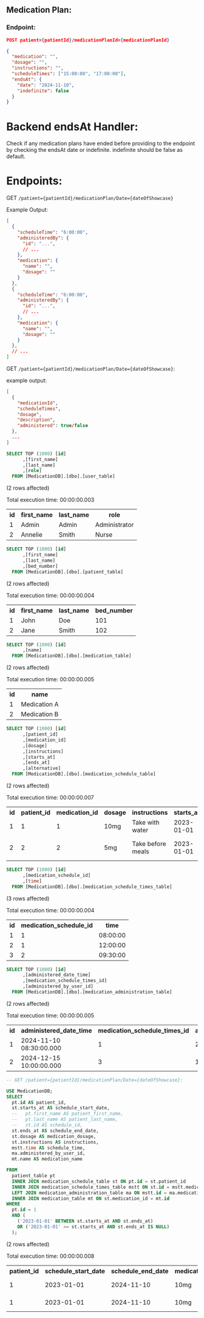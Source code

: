 ## Medication Plan:

### Endpoint:
```json
POST patient={patientId}/medicationPlanId={medicationPlanId}

{
  "medication": "",
  "dosage": "",
  "instructions": "",
  "scheduleTimes": ["15:00:00", "17:00:00"],
  "endsAt": {
    "date": "2024-11-10",
    "indefinite": false
  }
}
```

# Backend endsAt Handler:
Check if any medication plans have ended before providing to the endpoint by checking the endsAt date or indefinite. indefinite should be false as default.
  
# Endpoints:
GET `/patient={patientId}/medicationPlan/Date={dateOfShowcase}`

Example Output:
```json
[
  {
    "scheduleTime": "6:00:00",
    "administeredBy": {
      "id": "...",
      // ...
    },
    "medication": {
      "name": "",
      "dosage": ""
    }
  },
  {
    "scheduleTime": "6:00:00",
    "administeredBy": {
      "id": "...",
      // ...
    },
    "medication": {
      "name": "",
      "dosage": ""
    }
  },
  // ...
]
```


GET `/patient={patientId}/medicationPlan/Date={dateOfShowcase}`:

example output: 

```json
[
  {
    "medicationId",
    "scheduleTimes",
    "dosage",
    "description",
    "administered": true/false
  },
  ...
]
```

```sql
SELECT TOP (1000) [id]
      ,[first_name]
      ,[last_name]
      ,[role]
  FROM [MedicationDB].[dbo].[user_table]
```


(2 rows affected)



Total execution time: 00:00:00.003





<table><tr><th>id</th><th>first_name</th><th>last_name</th><th>role</th></tr><tr><td>1</td><td>Admin</td><td>Admin</td><td>Administrator</td></tr><tr><td>2</td><td>Annelie</td><td>Smith</td><td>Nurse</td></tr></table>




```sql
SELECT TOP (1000) [id]
      ,[first_name]
      ,[last_name]
      ,[bed_number]
  FROM [MedicationDB].[dbo].[patient_table]
```


(2 rows affected)



Total execution time: 00:00:00.004





<table><tr><th>id</th><th>first_name</th><th>last_name</th><th>bed_number</th></tr><tr><td>1</td><td>John</td><td>Doe</td><td>101</td></tr><tr><td>2</td><td>Jane</td><td>Smith</td><td>102</td></tr></table>




```sql
SELECT TOP (1000) [id]
      ,[name]
  FROM [MedicationDB].[dbo].[medication_table]
```


(2 rows affected)



Total execution time: 00:00:00.005





<table><tr><th>id</th><th>name</th></tr><tr><td>1</td><td>Medication A</td></tr><tr><td>2</td><td>Medication B</td></tr></table>




```sql
SELECT TOP (1000) [id]
      ,[patient_id]
      ,[medication_id]
      ,[dosage]
      ,[instructions]
      ,[starts_at]
      ,[ends_at]
      ,[alternative]
  FROM [MedicationDB].[dbo].[medication_schedule_table]
```


(2 rows affected)



Total execution time: 00:00:00.007





<table><tr><th>id</th><th>patient_id</th><th>medication_id</th><th>dosage</th><th>instructions</th><th>starts_at</th><th>ends_at</th><th>alternative</th></tr><tr><td>1</td><td>1</td><td>1</td><td>10mg</td><td>Take with water</td><td>2023-01-01</td><td>2024-11-10</td><td>NULL</td></tr><tr><td>2</td><td>2</td><td>2</td><td>5mg</td><td>Take before meals</td><td>2023-01-01</td><td>2024-12-15</td><td>{&quot;alternative_info&quot;: &quot;Some alternative information&quot;}</td></tr></table>




```sql
SELECT TOP (1000) [id]
      ,[medication_schedule_id]
      ,[time]
  FROM [MedicationDB].[dbo].[medication_schedule_times_table]
```


(3 rows affected)



Total execution time: 00:00:00.004





<table><tr><th>id</th><th>medication_schedule_id</th><th>time</th></tr><tr><td>1</td><td>1</td><td>08:00:00</td></tr><tr><td>2</td><td>1</td><td>12:00:00</td></tr><tr><td>3</td><td>2</td><td>09:30:00</td></tr></table>




```sql
SELECT TOP (1000) [id]
      ,[administered_date_time]
      ,[medication_schedule_times_id]
      ,[administered_by_user_id]
  FROM [MedicationDB].[dbo].[medication_administration_table]
```


(2 rows affected)



Total execution time: 00:00:00.005





<table><tr><th>id</th><th>administered_date_time</th><th>medication_schedule_times_id</th><th>administered_by_user_id</th></tr><tr><td>1</td><td>2024-11-10 08:30:00.000</td><td>1</td><td>2</td></tr><tr><td>2</td><td>2024-12-15 10:00:00.000</td><td>3</td><td>1</td></tr></table>




```sql
-- GET /patient={patientId}/medicationPlan/Date={dateOfShowcase}:

USE MedicationDB;
SELECT
  pt.id AS patient_id,
  st.starts_at AS schedule_start_date,
  --   pt.first_name AS patient_first_name,
  --   pt.last_name AS patient_last_name,
  --   st.id AS schedule_id,
  st.ends_at AS schedule_end_date,
  st.dosage AS medication_dosage,
  st.instructions AS instructions,
  mstt.time AS schedule_time,
  ma.administered_by_user_id,
  mt.name AS medication_name

FROM
  patient_table pt
  INNER JOIN medication_schedule_table st ON pt.id = st.patient_id
  INNER JOIN medication_schedule_times_table mstt ON st.id = mstt.medication_schedule_id
  LEFT JOIN medication_administration_table ma ON mstt.id = ma.medication_schedule_times_id
  INNER JOIN medication_table mt ON st.medication_id = mt.id
WHERE
  pt.id = 1
  AND (
    ('2023-01-01' BETWEEN st.starts_at AND st.ends_at)
    OR ('2023-01-01' >= st.starts_at AND st.ends_at IS NULL)
  );

```


(2 rows affected)



Total execution time: 00:00:00.008





<table><tr><th>patient_id</th><th>schedule_start_date</th><th>schedule_end_date</th><th>medication_dosage</th><th>instructions</th><th>schedule_time</th><th>administered_by_user_id</th><th>medication_name</th></tr><tr><td>1</td><td>2023-01-01</td><td>2024-11-10</td><td>10mg</td><td>Take with water</td><td>08:00:00</td><td>2</td><td>Medication A</td></tr><tr><td>1</td><td>2023-01-01</td><td>2024-11-10</td><td>10mg</td><td>Take with water</td><td>12:00:00</td><td>NULL</td><td>Medication A</td></tr></table>


